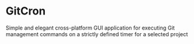 # GitCron
Simple and elegant cross-platform GUI application for executing Git management commands on a strictly defined timer for a selected project
